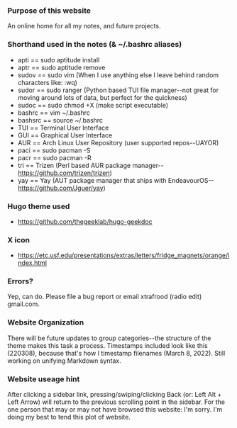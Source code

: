 ### Purpose of this website
An online home for all my notes, and future projects.

### Shorthand used in the notes (& ~/.bashrc aliases)
- apti == sudo aptitude install
- aptr == sudo aptitude remove
- sudov == sudo vim (When I use anything else I leave behind random characters like: :wq)
- sudor == sudo ranger (Python based TUI file manager--not great for moving around lots of data, but perfect for the quickness)
- sudoc == sudo chmod +X (make script executable)
- bashrc == vim ~/.bashrc
- bashsrc == source ~/.bashrc
- TUI == Terminal User Interface
- GUI == Graphical User Interface
- AUR == Arch Linux User Repository (user supported repos--UAYOR)
- paci == sudo pacman -S
- pacr == sudo pacman -R
- tri == Trizen (Perl based AUR package manager--https://github.com/trizen/trizen)
- yay == Yay (AUT package manager that ships with EndeavourOS--https://github.com/Jguer/yay)

### Hugo theme used
- https://github.com/thegeeklab/hugo-geekdoc

### X icon
- https://etc.usf.edu/presentations/extras/letters/fridge_magnets/orange/index.html

### Errors?
Yep, can do.  Please file a bug report or email xtrafrood (radio edit) gmail.com.

### Website Organization 
There will be future updates to group categories--the structure of the theme makes this task a process.  Timestamps included look like this (220308), because that's how I timestamp filenames (March 8, 2022).  Still working on unifying Markdown syntax.

### Website useage hint
After clicking a sidebar link, pressing/swiping/clicking Back (or: Left Alt + Left Arrow) will return to the previous scrolling point in the sidebar.  For the one person that may or may not have browsed this website: I'm sorry.  I'm doing my best to tend this plot of website.
